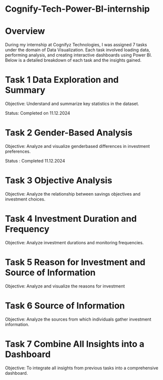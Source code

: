 # Cognify-Tech-Power-BI-internship

# Overview

During my internship at Cognifyz Technologies, I was assigned 7 tasks under the domain of Data Visualization. Each task involved loading data, performing analysis, and creating interactive dashboards using Power BI. Below is a detailed breakdown of each task and the insights gained.

# Task 1 Data Exploration and Summary
Objective: Understand and summarize key statistics in the dataset.

Status: Completed on 11.12.2024

# Task 2 Gender-Based Analysis
Objective: Analyze and visualize genderbased differences in investment preferences.

Status : Completed 11.12.2024

# Task 3 Objective Analysis
Objective: Analyze the relationship between savings objectives and investment choices.

# Task 4 Investment Duration and Frequency
Objective: Analyze investment durations and monitoring frequencies.

# Task 5 Reason for Investment and Source of Information
Objective: Analyze and visualize the reasons for investment

# Task 6 Source of Information
Objective: Analyze the sources from which individuals gather investment information.

# Task 7 Combine All Insights into a Dashboard
Objective: To integrate all insights from previous tasks into a comprehensive dashboard.
